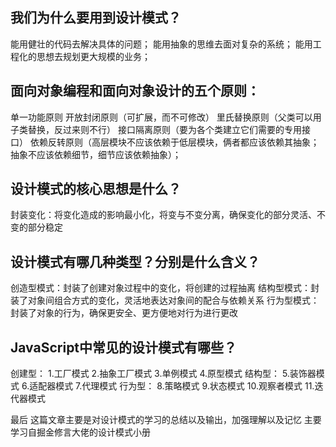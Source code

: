 ## 我们为什么要用到设计模式？
能用健壮的代码去解决具体的问题；
能用抽象的思维去面对复杂的系统；
能用工程化的思想去规划更大规模的业务；

## 面向对象编程和面向对象设计的五个原则：
单一功能原则
开放封闭原则（可扩展，而不可修改）
里氏替换原则（父类可以用子类替换，反过来则不行）
接口隔离原则（要为各个类建立它们需要的专用接口）
依赖反转原则（高层模块不应该依赖于低层模块，俩者都应该依赖其抽象；抽象不应该依赖细节，细节应该依赖抽象）；

## 设计模式的核心思想是什么？
封装变化：将变化造成的影响最小化，将变与不变分离，确保变化的部分灵活、不变的部分稳定

## 设计模式有哪几种类型？分别是什么含义？
创造型模式：封装了创建对象过程中的变化，将创建的过程抽离
结构型模式：封装了对象间组合方式的变化，灵活地表达对象间的配合与依赖关系
行为型模式：封装了对象的行为，确保更安全、更方便地对行为进行更改



## JavaScript中常见的设计模式有哪些？
创建型：
    1.工厂模式
    2.抽象工厂模式
    3.单例模式
    4.原型模式
结构型：
    5.装饰器模式
    6.适配器模式
    7.代理模式
行为型：
    8.策略模式
    9.状态模式
    10.观察者模式
    11.迭代器模式

最后
这篇文章主要是对设计模式的学习的总结以及输出，加强理解以及记忆
主要学习自掘金修言大佬的设计模式小册
